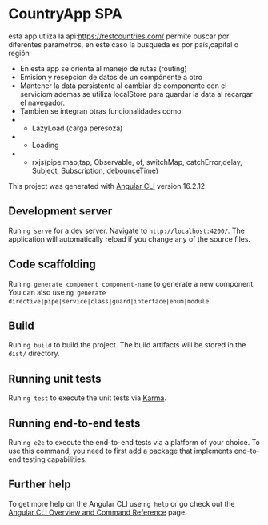 # CountryApp SPA

esta app utliza la api:https://restcountries.com/
permite buscar por diferentes parametros, en este caso la busqueda es por país,capital o región

- En esta app se orienta al manejo de rutas (routing)
- Emision y resepcion de datos de un compónente a otro
- Mantener la data persistente al cambiar de componente con el serviciom ademas se utiliza localStore para guardar la data al recargar el navegador.
- Tambien se integran otras funcionalidades como:
- - LazyLoad (carga peresoza)
- - Loading
- - rxjs(pipe,map,tap, Observable, of, switchMap, catchError,delay, Subject, Subscription, debounceTime)

This project was generated with [Angular CLI](https://github.com/angular/angular-cli) version 16.2.12.

## Development server

Run `ng serve` for a dev server. Navigate to `http://localhost:4200/`. The application will automatically reload if you change any of the source files.

## Code scaffolding

Run `ng generate component component-name` to generate a new component. You can also use `ng generate directive|pipe|service|class|guard|interface|enum|module`.

## Build

Run `ng build` to build the project. The build artifacts will be stored in the `dist/` directory.

## Running unit tests

Run `ng test` to execute the unit tests via [Karma](https://karma-runner.github.io).

## Running end-to-end tests

Run `ng e2e` to execute the end-to-end tests via a platform of your choice. To use this command, you need to first add a package that implements end-to-end testing capabilities.

## Further help

To get more help on the Angular CLI use `ng help` or go check out the [Angular CLI Overview and Command Reference](https://angular.io/cli) page.
